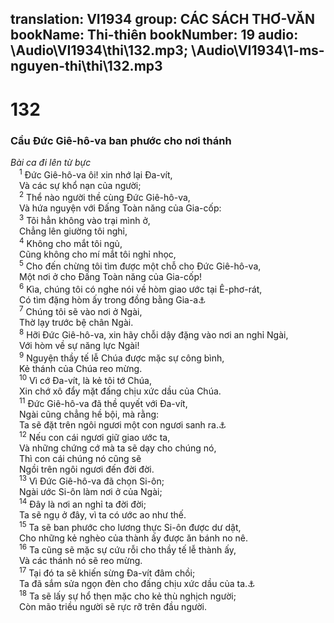 translation: VI1934
group: CÁC SÁCH THƠ-VĂN
bookName: Thi-thiên 
bookNumber: 19
audio: \Audio\VI1934\thi\132.mp3; \Audio\VI1934\1-ms-nguyen-thi\thi\132.mp3
-------

<div class="title"><h1>132</h1><h3>Cầu Đức Giê-hô-va ban phước cho nơi thánh</h3><i>Bài ca đi lên từ bực</i></div>
<span class="verse thi_132_1"> <sup>1</sup> Đức Giê-hô-va ôi! xin nhớ lại Đa-vít, <br/> Và các sự khổ nạn của người; <br/></span>
<span class="verse thi_132_2"> <sup>2</sup> Thể nào người thề cùng Đức Giê-hô-va, <br/> Và hứa nguyện với Đấng Toàn năng của Gia-cốp: <br/></span>
<span class="verse thi_132_3"> <sup>3</sup> Tôi hẳn không vào trại mình ở, <br/> Chẳng lên giường tôi nghỉ, <br/></span>
<span class="verse thi_132_4"> <sup>4</sup> Không cho mắt tôi ngủ, <br/> Cũng không cho mí mắt tôi nghỉ nhọc, <br/></span>
<span class="verse thi_132_5"> <sup>5</sup> Cho đến chừng tôi tìm được một chỗ cho Đức Giê-hô-va, <br/> Một nơi ở cho Đấng Toàn năng của Gia-cốp! <br/></span>
<span class="verse thi_132_6"> <sup>6</sup> Kìa, chúng tôi có nghe nói về hòm giao ước tại Ê-phơ-rát, <br/> Có tìm đặng hòm ấy trong đồng bằng Gia-a<a data-toggle="tooltip" data-placement="bottom" title="2Su 6:41-42">⚓</a><br/></span>
<span class="verse thi_132_7"> <sup>7</sup> Chúng tôi sẽ vào nơi ở Ngài, <br/> Thờ lạy trước bệ chân Ngài. <br/></span>
<span class="verse thi_132_8"> <sup>8</sup> Hỡi Đức Giê-hô-va, xin hãy chỗi dậy đặng vào nơi an nghỉ Ngài, <br/> Với hòm về sự năng lực Ngài! <br/></span>
<span class="verse thi_132_9"> <sup>9</sup> Nguyện thầy tế lễ Chúa được mặc sự công bình, <br/> Kẻ thánh của Chúa reo mừng. <br/></span>
<span class="verse thi_132_10"> <sup>10</sup> Vì cớ Đa-vít, là kẻ tôi tớ Chúa, <br/> Xin chớ xô đẩy mặt đấng chịu xức dầu của Chúa. <br/></span>
<span class="verse thi_132_11"> <sup>11</sup> Đức Giê-hô-va đã thề quyết với Đa-vít, <br/> Ngài cũng chẳng hề bội, mà rằng: <br/> Ta sẽ đặt trên ngôi ngươi một con ngươi sanh ra.<a data-toggle="tooltip" data-placement="bottom" title="2Sa 7:12-16; 1Su 17:11-14; Thi 89:3-4; Cong 2:30">⚓</a><br/></span>
<span class="verse thi_132_12"> <sup>12</sup> Nếu con cái ngươi giữ giao ước ta, <br/> Và những chứng cớ mà ta sẽ dạy cho chúng nó, <br/> Thì con cái chúng nó cũng sẽ <br/> Ngồi trên ngôi ngươi đến đời đời. <br/></span>
<span class="verse thi_132_13"> <sup>13</sup> Vì Đức Giê-hô-va đã chọn Si-ôn; <br/> Ngài ước Si-ôn làm nơi ở của Ngài; <br/></span>
<span class="verse thi_132_14"> <sup>14</sup> Đây là nơi an nghỉ ta đời đời; <br/> Ta sẽ ngụ ở đây, vì ta có ước ao như thế. <br/></span>
<span class="verse thi_132_15"> <sup>15</sup> Ta sẽ ban phước cho lương thực Si-ôn được dư dật, <br/> Cho những kẻ nghèo của thành ấy được ăn bánh no nê. <br/></span>
<span class="verse thi_132_16"> <sup>16</sup> Ta cũng sẽ mặc sự cứu rỗi cho thầy tế lễ thành ấy, <br/> Và các thánh nó sẽ reo mừng. <br/></span>
<span class="verse thi_132_17"> <sup>17</sup> Tại đó ta sẽ khiến sừng Đa-vít đâm chồi; <br/> Ta đã sắm sửa ngọn đèn cho đấng chịu xức dầu của ta.<a data-toggle="tooltip" data-placement="bottom" title="1Vua 11:36">⚓</a><br/></span>
<span class="verse thi_132_18"> <sup>18</sup> Ta sẽ lấy sự hổ thẹn mặc cho kẻ thù nghịch người; <br/> Còn mão triều người sẽ rực rỡ trên đầu người. <br/></span>
